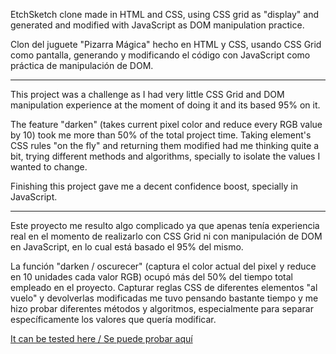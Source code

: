 EtchSketch clone made in HTML and CSS, using CSS grid as "display" and generated and modified with JavaScript
as DOM manipulation practice.

Clon del juguete "Pizarra Mágica" hecho en HTML y CSS, usando CSS Grid como pantalla, generando y modificando el código con JavaScript
como práctica de manipulación de DOM.

----------------------------------------------------------------------------

This project was a challenge as I had very little CSS Grid and DOM manipulation experience at the moment of doing it and its based 95% on it.

The feature "darken" (takes current pixel color and reduce every RGB value by 10) took me more than 50% of the total project time.
Taking element's CSS rules "on the fly" and returning them modified had me thinking quite a bit, trying different methods and algorithms, specially to isolate the values I wanted to change.

Finishing this project gave me a decent confidence boost, specially in JavaScript.

----------------------------------------------------------------------------

Este proyecto me resulto algo complicado ya que apenas tenía experiencia real en el momento de realizarlo con CSS Grid ni con manipulación de DOM en JavaScript, en lo cual está basado el 95% del mismo.

La función "darken / oscurecer" (captura el color actual del pixel y reduce en 10 unidades cada valor RGB) ocupó más del 50% del tiempo total empleado en el proyecto.
Capturar reglas CSS de diferentes elementos "al vuelo" y devolverlas modificadas me tuvo pensando bastante tiempo y me hizo probar diferentes métodos y algoritmos, especialmente para separar específicamente los valores que quería modificar.

[It can be tested here / Se puede probar aquí](https://javier-machin.github.io/EtchSketch-PizarraMagica/)


